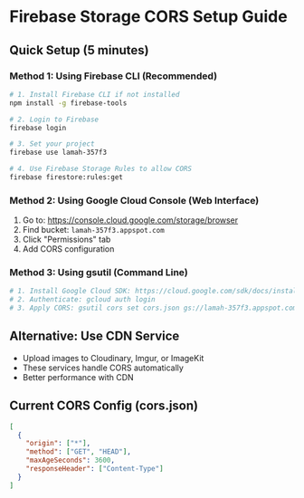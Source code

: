 # Firebase Storage CORS Setup Guide

## Quick Setup (5 minutes)

### Method 1: Using Firebase CLI (Recommended)
```bash
# 1. Install Firebase CLI if not installed
npm install -g firebase-tools

# 2. Login to Firebase
firebase login

# 3. Set your project
firebase use lamah-357f3

# 4. Use Firebase Storage Rules to allow CORS
firebase firestore:rules:get
```

### Method 2: Using Google Cloud Console (Web Interface)
1. Go to: https://console.cloud.google.com/storage/browser
2. Find bucket: `lamah-357f3.appspot.com`
3. Click "Permissions" tab
4. Add CORS configuration

### Method 3: Using gsutil (Command Line)
```bash
# 1. Install Google Cloud SDK: https://cloud.google.com/sdk/docs/install
# 2. Authenticate: gcloud auth login
# 3. Apply CORS: gsutil cors set cors.json gs://lamah-357f3.appspot.com
```

## Alternative: Use CDN Service
- Upload images to Cloudinary, Imgur, or ImageKit
- These services handle CORS automatically
- Better performance with CDN

## Current CORS Config (cors.json)
```json
[
  {
    "origin": ["*"],
    "method": ["GET", "HEAD"],
    "maxAgeSeconds": 3600,
    "responseHeader": ["Content-Type"]
  }
]
```